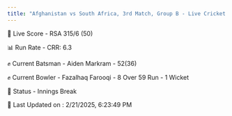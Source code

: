 ```yaml
---
title: "Afghanistan vs South Africa, 3rd Match, Group B - Live Cricket Score"
---
```


🔴 Live Score - RSA 315/6 (50)  

📊 Run Rate - CRR: 6.3  

✊ Current Batsman - Aiden Markram - 52(36)  

✊ Current Bowler - Fazalhaq Farooqi - 8 Over 59 Run - 1 Wicket  

📑 Status - Innings Break

📝 Last Updated on : 2/21/2025, 6:23:49 PM  

